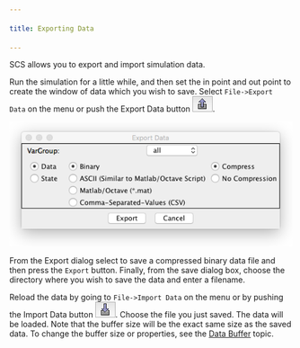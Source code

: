 ```yaml
---

title: Exporting Data

---
```


SCS allows you to export and import simulation data. 

Run the simulation for a little while, and then set the in point and out point to create the window of data which you wish to save. Select `File->Export Data` on the menu or push the Export Data button ![ExportData](/resources/images/scs-tutorials/scsExportDataButton.png).

![ExportDialog](/resources/images/scs-tutorials/scsExportDataDialog.png)

From the Export dialog select to save a compressed binary data file and then press the `Export` button. Finally, from the save dialog box, choose the directory where you wish to save the data and enter a filename.

Reload the data by going to `File->Import Data` on the menu or by pushing the Import Data button ![ImportData](/resources/images/scs-tutorials/scsImportDataButton.png). Choose the file you just saved. The data will be loaded. Note that the buffer size will be the exact same size as the saved data. To change the buffer size or properties, see the [Data Buffer] topic.

[Data Buffer]: #Data%20Buffer
